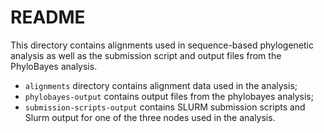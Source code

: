 # README
This directory contains alignments used in sequence-based 
phylogenetic analysis as well as the submission script and 
output files from the PhyloBayes analysis.
- `alignments` directory contains alignment data used in the
analysis;
- `phylobayes-output` contains output files from the 
phylobayes analysis;
- `submission-scripts-output` contains SLURM submission scripts
  and Slurm output for one of the three nodes used in the 
  analysis.
